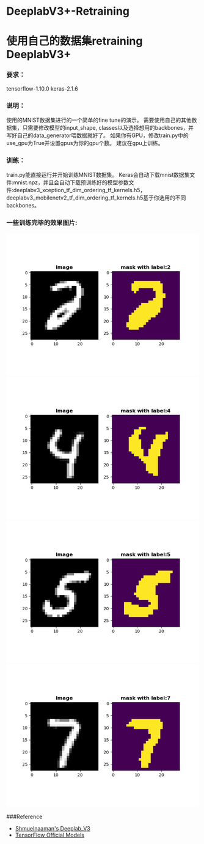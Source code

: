# DeeplabV3+-Retraining
# 使用自己的数据集retraining DeeplabV3+

### 要求：
tensorflow-1.10.0
keras-2.1.6

### 说明：
使用的MNIST数据集进行的一个简单的fine tune的演示。
需要使用自己的其他数据集，只需要修改模型的input_shape, classes以及选择想用的backbones，并写好自己的data_generator喂数据就好了。
如果你有GPU，修改train.py中的use_gpu为True并设置gpus为你的gpu个数。
建议在gpu上训练。

### 训练：
train.py能直接运行并开始训练MNIST数据集。
Keras会自动下载mnist数据集文件:mnist.npz，并且会自动下载预训练好的模型参数文件:deeplabv3_xception_tf_dim_ordering_tf_kernels.h5，deeplabv3_mobilenetv2_tf_dim_ordering_tf_kernels.h5基于你选用的不同backbones。

### 一些训练完毕的效果图片:
<p align="center">
    <img src="asserts/02.png" width=600>
    <img src="asserts/04.png" width=600></br>
    <img src="asserts/05.png" width=600>
    <img src="asserts/07.png" width=600></br>
</p>

###Reference
- [Shmuelnaaman's Deeplab_V3](https://github.com/Shmuelnaaman/deeplab_v3)
- [TensorFlow Official Models](https://github.com/tensorflow/models/tree/master/research/deeplab)
